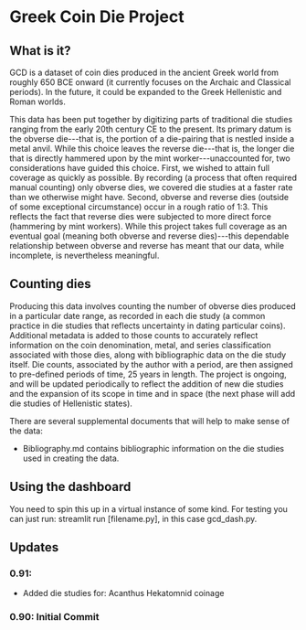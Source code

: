# Greek Coin Die Project

## What is it?
GCD is a dataset of coin dies produced in the ancient Greek world from roughly 650 BCE onward (it currently focuses on the Archaic and Classical periods). In the future, it could be expanded to the Greek Hellenistic and Roman worlds. 

This data has been put together by digitizing parts of traditional die studies ranging from the early 20th century CE to the present. Its primary datum is the obverse die---that is, the portion of a die-pairing that is nestled inside a metal anvil. While this choice leaves the reverse die---that is, the longer die that is directly hammered upon by the mint worker---unaccounted for, two considerations have guided this choice. First, we wished to attain full coverage as quickly as possible. By recording (a process that often required manual counting) only obverse dies, we covered die studies at a faster rate than we otherwise might have. Second, obverse and reverse dies (outside of some exceptional circumstance) occur in a rough ratio of 1:3. This reflects the fact that reverse dies were subjected to more direct force (hammering by mint workers). While this project takes full coverage as an eventual goal (meaning both obverse and reverse dies)---this dependable relationship between obverse and reverse has meant that our data, while incomplete, is nevertheless meaningful.

## Counting dies
Producing this data involves counting the number of obverse dies produced in a particular date range, as recorded in each die study (a common practice in die studies that reflects uncertainty in dating particular coins). Additional metadata is added to those counts to accurately reflect information on the coin denomination, metal, and series classification associated with those dies, along with bibliographic data on the die study itself. Die counts, associated by the author with a period, are then assigned to pre-defined periods of time, 25 years in length. The project is ongoing, and will be updated periodically to reflect the addition of new die studies and the expansion of its scope in time and in space (the next phase will add die studies of Hellenistic states).

There are several supplemental documents that will help to make sense of the data:

- Bibliography.md contains bibliographic information on the die studies used in creating the data.

## Using the dashboard
You need to spin this up in a virtual instance of some kind. For testing you can just run: streamlit run [filename.py], in this case gcd_dash.py.

## Updates

### 0.91:
- Added die studies for:
Acanthus
Hekatomnid coinage

### 0.90: Initial Commit
